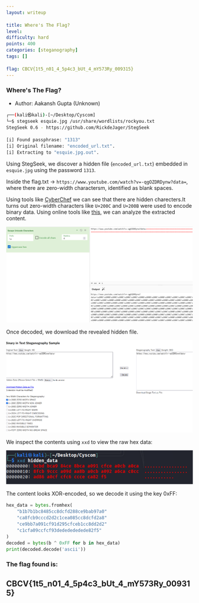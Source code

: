 ```yaml
---
layout: writeup

title: Where's The Flag?
level:
difficulty: hard
points: 400
categories: [steganography]
tags: []

flag: CBCV{1t5_n01_4_5p4c3_bUt_4_mY573Ry_009315}
---
```


### Where's The Flag?

* Author: Aakansh Gupta (Unknown)


```bash
┌──(kali㉿kali)-[~/Desktop/Cyscom]
└─$ stegseek esquie.jpg /usr/share/wordlists/rockyou.txt  
StegSeek 0.6 - https://github.com/RickdeJager/StegSeek

[i] Found passphrase: "1313"
[i] Original filename: "encoded_url.txt".
[i] Extracting to "esquie.jpg.out".
```

Using StegSeek, we discover a hidden file (`encoded_url.txt`) embedded in `esquie.jpg` using the password `1313`.

Inside the flag.txt -> `https://www.youtube.com/watch?v=-qgOZDRDynw?data=‌​‌‌‌‌​​‌​‌‌‌‌​‌‌​‌‌‌‌​​‌​‌​‌​​‌‌​​​​‌​​‌‌​​‌‌‌​‌​​​‌​‌‌‌‌​​‌​‌​‌​‌​​​​​‌​​‌​​​‌‌‌​​‌‌‌‌‌‌​​‌‌‌​‌​‌​​​​​‌‌​​‌​‌‌‌​‌​​​​​‌‌​​‌​‌​‌​​​‌‌‌‌‌‌​​‌​‌‌‌​​‌‌‌​​‌‌​​‌‌​​‌​‌​​​​​‌​​‌‌‌​‌‌​‌​‌​‌​‌​​​‌​‌‌‌​‌​​​​​‌‌​​‌​‌‌‌​‌​​​​​‌​​‌​​‌​‌​‌​​‌‌​‌‌​​‌​‌​‌‌​​‌​​​‌‌​​‌‌​​‌​‌​‌‌​‌‌​​​​‌‌​‌​‌​​​​​‌‌​​‌‌‌‌‌‌​​‌‌‌‌‌‌​​​‌‌​‌‌​​‌‌​​‌‌​​‌‌‌​‌‌​​‌​‌​‌​​​​​‌​‌‌‌‌​‌​‌‌‌‌​‌‌​‌‌‌‌​‌‌​‌‌‌‌​‌​​​​​‌​‌‌‌‌​‌​‌`, where there are zero-width charactersm, identified as blank spaces.

Using tools like [CyberChef](https://gchq.github.io/CyberChef/) we can see that there are hidden charecters.It turns out zero-width characters like `U+200C` and `U+200B` were used to encode binary data. Using online tools like [this](https://330k.github.io/misc_tools/unicode_steganography.html), we can analyze the extracted content.

<img src="./images/cyberchef.png" />

Once decoded, we download the revealed hidden file.

<img src="./images/decode.png" />

We inspect the contents using `xxd` to view the raw hex data:

<img src="./images/outxxd.png" />

The content looks XOR-encoded, so we decode it using the key 0xFF:

```python
hex_data = bytes.fromhex(
    "b1b7b1bc8485cc8dcfd288ce9bab97a0"
    "ca8fcb9cccd2d2c1cea085cc8dcfd2a8"
    "ce9bb7a091cf91d295cfceb1cc8dd2d2"
    "c1cfa09ccfcf93dededededede82f5"
)
decoded = bytes(b ^ 0xFF for b in hex_data)
print(decoded.decode('ascii'))
```

### The flag found is:
## CBCV{1t5_n01_4_5p4c3_bUt_4_mY573Ry_009315}

